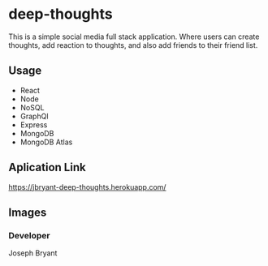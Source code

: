 # deep-thoughts

This is a simple social media full stack application. Where users can create thoughts, add reaction to thoughts, and also add friends to their friend list.


## Usage

* React
* Node
* NoSQL
* GraphQl
* Express
* MongoDB
* MongoDB Atlas

## Aplication Link

https://jbryant-deep-thoughts.herokuapp.com/
  
## Images





### Developer

Joseph Bryant
